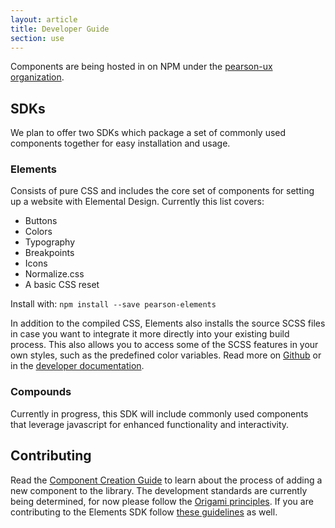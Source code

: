```yaml
---
layout: article
title: Developer Guide
section: use
---
```


Components are being hosted in on NPM under the [pearson-ux organization][npm-org].

## SDKs

We plan to offer two SDKs which package a set of commonly used components together for easy installation and usage.

### Elements
Consists of pure CSS and includes the core set of components for setting up a website with Elemental Design. Currently this list covers:

- Buttons
- Colors
- Typography
- Breakpoints
- Icons
- Normalize.css
- A basic CSS reset

Install with: `npm install --save pearson-elements`

In addition to the compiled CSS, Elements also installs the source SCSS files in case you want to integrate it more directly into your existing build process. This also allows you to access some of the SCSS features in your own styles, such as the predefined color variables. Read more on [Github][ghub] or in the [developer documentation][ddocs].

### Compounds
Currently in progress, this SDK will include commonly used components that leverage javascript for enhanced functionality and interactivity.

[elements]: https://www.npmjs.com/package/pearson-elements
[npm-org]: https://www.npmjs.com/~pearson-ux
[ddocs]: https://pearson-elements-v0.surge.sh/getting-started/
[ghub]: https://github.com/pearson-higher-ed/elements/



## Contributing
Read the [Component Creation Guide][creation] to learn about the process of adding a new component to the library. The development standards are currently being determined, for now please follow the [Origami principles][oprinciples]. If you are contributing to the Elements SDK follow [these guidelines][eprinciples] as well.

[creation]: {{site.baseurl}}/component-creation-guide
[oprinciples]: https://origami.pearsoned.com/docs/overview/principles/
[eprinciples]: https://github.com/Pearson-Higher-Ed/elements/blob/v0/CONTRIBUTING.md
